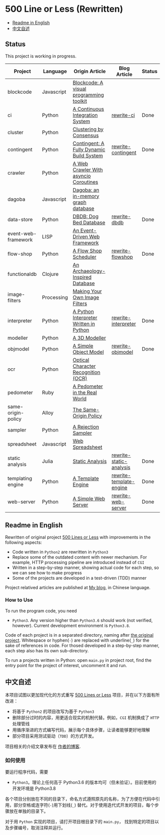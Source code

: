 # 500 Line or Less (Rewritten)

- [Readme in English](#english-readme)
- [中文自述](#chinese-readme)

## Status

This project is working in progress.

| Project | Language | Origin Article | Blog Article | Status |
|---------|----------|----------------|--------------|--------|
| blockcode | Javascript | [Blockcode: A visual programming toolkit](http://aosabook.org/en/500L/blockcode-a-visual-programming-toolkit.html) |  |  |
| ci | Python | [A Continuous Integration System](http://aosabook.org/en/500L/a-continuous-integration-system.html) | [rewrite-ci](https://shuhari.dev/blog/2020/06/500lines-rewrite-ci) | Done |
| cluster | Python | [Clustering by Consensus](http://aosabook.org/en/500L/clustering-by-consensus.html) |  |  |  |
| contingent | Python | [Contingent: A Fully Dynamic Build System](http://aosabook.org/en/500L/contingent-a-fully-dynamic-build-system.html) | [rewrite-contingent](https://shuhari.dev/blog/2021/02/500lines-rewrite-contingent) | Done |
| crawler | Python | [A Web Crawler With asyncio Coroutines](http://aosabook.org/en/500L/a-web-crawler-with-asyncio-coroutines.html) |  |  |  |
| dagoba | Javascript | [Dagoba: an in-memory graph database](http://aosabook.org/en/500L/dagoba-an-in-memory-graph-database.html) |  |  |  |
| data-store | Python | [DBDB: Dog Bed Database](http://aosabook.org/en/500L/dbdb-dog-bed-database.html) | [rewrite-dbdb](https://shuhari.dev/blog/2021/05/500lines-rewrite-dbdb) | Done |
| event-web-framework | LISP | [An Event-Driven Web Framework](http://aosabook.org/en/500L/an-event-driven-web-framework.html) |  |  |
| flow-shop | Python | [A Flow Shop Scheduler](http://aosabook.org/en/500L/a-flow-shop-scheduler.html) | [rewrite-flowshop](https://shuhari.dev/blog/2021/09/500lines-rewrite-flowshop) | Done |
| functionaldb | Clojure | [An Archaeology-Inspired Database](http://aosabook.org/en/500L/an-archaeology-inspired-database.html) |  |  |
| image-filters | Processing | [Making Your Own Image Filters](http://aosabook.org/en/500L/making-your-own-image-filters.html) |  |  |
| interpreter | Python | [A Python Interpreter Written in Python](http://aosabook.org/en/500L/a-python-interpreter-written-in-python.html) | [rewrite-interpreter](https://shuhari.dev/blog/2020/12/500lines-rewrite-interpreter) | Done |
| modeller | Python | [A 3D Modeller](http://aosabook.org/en/500L/a-3d-modeller.html) |  |  |
| objmodel | Python | [A Simple Object Model](http://aosabook.org/en/500L/a-simple-object-model.html) | [rewrite-objmodel](https://shuhari.dev/blog/2020/06/500lines-rewrite-objmodel) | Done |
| ocr | Python | [Optical Character Recognition (OCR)](http://aosabook.org/en/500L/optical-character-recognition-ocr.html) |  |  |
| pedometer | Ruby | [A Pedometer in the Real World](http://aosabook.org/en/500L/a-pedometer-in-the-real-world.html) |  |  |
| same-origin-policy | Alloy | [The Same-Origin Policy](http://aosabook.org/en/500L/the-same-origin-policy.html) |  |  |
| sampler | Python | [A Rejection Sampler](http://aosabook.org/en/500L/a-rejection-sampler.html) |  |  |
| spreadsheet | Javascript | [Web Spreadsheet](http://aosabook.org/en/500L/web-spreadsheet.html) |  |  |
| static analysis | Julia | [Static Analysis](http://aosabook.org/en/500L/static-analysis.html) | [rewrite-static-analysis](https://shuhari.dev/blog/2020/07/500lines-rewrite-static-analysis) | Done |
| templating engine | Python | [A Template Engine](http://aosabook.org/en/500L/a-template-engine.html) | [rewrite-template-engine](https://shuhari.dev/blog/2020/05/500lines-rewrite-template-engine) | Done |
| web-server | Python | [A Simple Web Server](http://aosabook.org/en/500L/a-simple-web-server.html) | [rewrite-web-server](https://shuhari.dev/blog/2020/05/500lines-rewrite-web-server) | Done |


<a name="english-readme"/>

## Readme in English

Rewritten of original project [500 Lines or Less](https://github.com/aosabook/500lines) with improvements in the following aspects:

- Code written in `Python2` are rewritten in `Python3`
- Replace some of the outdated content with newer mechanism. For example, HTTP processing pipeline are introduced instead of `CGI`
- Written in a step-by-step manner, showing actual code for each step, so we can see how to make progress
- Some of the projects are developed in a test-driven (TDD) manner

Project relatived articles are published at [My blog](https://shuhari.dev/blog/2020/05/500lines-rewrite-intro), in Chinese language.
 
### How to Use

To run the program code, you need

- `Python3`. Any version higher than `Python3.6` should work (not verified, however). Current development environment is `Python3.8`.

Code of each project is in a separated directory, naming after [the original project](https://github.com/aosabook/500lines). Whitespace or hyphen(`-`) are replaced with underline(`_`) for the sake of references in code. For thosed developed in a step-by-step manner, each step also has its own sub-directory.

To run a projects written in Python: open `main.py` in project root, find the entry point for the project of interest, uncomment it and run.


<a name="chinese-readme" />

## 中文自述

本项目试图以更加现代化的方式重写 [500 Lines or Less](https://github.com/aosabook/500lines) 项目，并在以下方面有所改进：

- 将基于 `Python2` 的项目改写为基于 `Python3`
- 删除部分过时的内容，用更适合现实的机制代替。例如，`CGI` 机制换成了 `HTTP` 处理管线
- 用循序渐进的方式编写代码，展示每个具体步骤，让读者能够更好地理解
- 部分项目采用测试驱动（`TDD`）的方式开发。

项目相关的介绍文章发布在 [作者的博客](https://shuhari.dev/blog/2020/05/500lines-rewrite-intro).
 
### 如何使用

要运行程序代码，需要

- `Python3`。理论上任何高于 Python3.6 的版本均可（但未验证）。目前使用的开发环境是 Python3.8

各个项目分别放在不同的目录下，命名方式遵照原先的名称，为了方便在代码中引用，部分空格或连字符(`-`)用下划线(`_`) 替代。对于使用迭代式开发的项目，每个步骤放在单独的目录下。

对于用 `Python` 实现的项目，请打开项目根目录下的 `main.py`， 找到特定的项目以及步骤编号，取消注释并运行。
